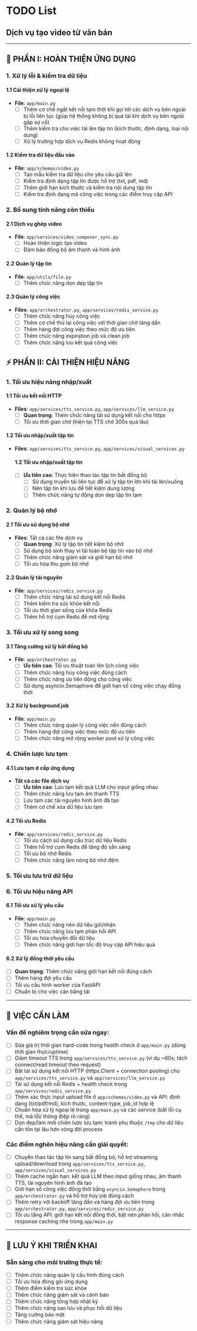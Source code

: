 # TODO List
## Dịch vụ tạo video từ văn bản
---

## 🚀 PHẦN I: HOÀN THIỆN ỨNG DỤNG

### 1. Xử lý lỗi & kiểm tra dữ liệu

#### 1.1 Cải thiện xử lý ngoại lệ
- **File**: `app/main.py`
  - [ ] Thêm cơ chế ngắt kết nối tạm thời khi gọi tới các dịch vụ bên ngoài bị lỗi liên tục (giúp hệ thống không bị quá tải khi dịch vụ bên ngoài gặp sự cố)
  - [ ] Thêm kiểm tra cho việc tải lên tập tin (kích thước, định dạng, loại nội dung)
  - [ ] Xử lý trường hợp dịch vụ Redis không hoạt động

#### 1.2 Kiểm tra dữ liệu đầu vào
- **File**: `app/schemas/video.py`
  - [ ] Tạo mẫu kiểm tra dữ liệu cho yêu cầu gửi lên
  - [ ] Kiểm tra định dạng tập tin được hỗ trợ (txt, pdf, md)
  - [ ] Thêm giới hạn kích thước và kiểm tra nội dung tập tin
  - [ ] Kiểm tra định dạng mã công việc trong các điểm truy cập API

### 2. Bổ sung tính năng còn thiếu

#### 2.1 Dịch vụ ghép video
- **File**: `app/services/video_composer_sync.py`
  - [ ] Hoàn thiện logic tạo video
  - [ ] Đảm bảo đồng bộ âm thanh và hình ảnh

#### 2.2 Quản lý tập tin
- **File**: `app/utils/file.py`
  - [ ] Thêm chức năng dọn dẹp tập tin

#### 2.3 Quản lý công việc
- **Files**: `app/orchestrator.py`, `app/services/redis_service.py`
  - [ ] Thêm chức năng hủy công việc
  - [ ] Thêm cơ chế thử lại công việc với thời gian chờ tăng dần
  - [ ] Thêm hàng đợi công việc theo mức độ ưu tiên
  - [ ] Thêm chức năng expiration job và clean job
  - [ ] Thêm chức năng lưu kết quả công việc

## ⚡ PHẦN II: CẢI THIỆN HIỆU NĂNG

### 1. Tối ưu hiệu năng nhập/xuất

#### 1.1 Tối ưu kết nối HTTP
- **Files**: `app/services/tts_service.py`, `app/services/llm_service.py`
  - [ ] **Quan trọng**: Thêm chức năng tái sử dụng kết nối cho httpx
  - [ ] Tối ưu thời gian chờ (hiện tại TTS chờ 300s quá lâu)

#### 1.2 Tối ưu nhập/xuất tập tin
- **Files**: `app/services/tts_service.py`, `app/services/visual_services.py`
  #### 1.2 Tối ưu nhập/xuất tập tin

  - [ ] **Ưu tiên cao**: Thực hiện thao tác tập tin bất đồng bộ
    - [ ] Sử dụng truyền tải liên tục để xử lý tập tin lớn khi tải lên/xuống
    - [ ] Nén tập tin khi lưu để tiết kiệm dung lượng
    - [ ] Thêm chức năng tự động dọn dẹp tập tin tạm

### 2. Quản lý bộ nhớ

#### 2.1 Tối ưu sử dụng bộ nhớ
- **Files**: Tất cả các file dịch vụ
  - [ ] **Quan trọng**: Xử lý tập tin tiết kiệm bộ nhớ
  - [ ] Sử dụng bộ sinh thay vì tải toàn bộ tập tin vào bộ nhớ
  - [ ] Thêm chức năng giám sát và giới hạn bộ nhớ
  - [ ] Tối ưu hóa thu gom bộ nhớ

#### 2.2 Quản lý tài nguyên
- **File**: `app/services/redis_service.py`
  - [ ] Thêm chức năng tái sử dụng kết nối Redis
  - [ ] Thêm kiểm tra sức khỏe kết nối
  - [ ] Tối ưu thời gian sống của khóa Redis
  - [ ] Thêm hỗ trợ cụm Redis để mở rộng

### 3. Tối ưu xử lý song song

#### 3.1 Tăng cường xử lý bất đồng bộ
- **File**: `app/orchestrator.py`
  - [ ] **Ưu tiên cao**: Tối ưu thuật toán lên lịch công việc
  - [ ] Thêm chức năng hủy công việc đúng cách
  - [ ] Thêm chức năng ưu tiên động cho công việc
  - [ ] Sử dụng asyncio.Semaphore để giới hạn số công việc chạy đồng thời

#### 3.2 Xử lý background job
- **File**: `app/main.py`
  - [ ] Thêm chức năng quản lý công việc nền đúng cách
  - [ ] Thêm hàng đợi công việc theo mức độ ưu tiên
  - [ ] Thêm chức năng mở rộng worker pool xử lý công việc
  <!-- - [ ] Thêm chức năng gửi job status về cho người dùng -->

### 4. Chiến lược lưu tạm

#### 4.1 Lưu tạm ở cấp ứng dụng
- **Tất cả các file dịch vụ**
  - [ ] **Ưu tiên cao**: Lưu tạm kết quả LLM cho input giống nhau
  - [ ] Thêm chức năng lưu tạm âm thanh TTS
  - [ ] Lưu tạm các tài nguyên hình ảnh đã tạo
  - [ ] Thêm cơ chế xóa dữ liệu lưu tạm

#### 4.2 Tối ưu Redis
- **File**: `app/services/redis_service.py`
  - [ ] Tối ưu cách sử dụng cấu trúc dữ liệu Redis
  - [ ] Thêm hỗ trợ cụm Redis để tăng độ sẵn sàng
  - [ ] Tối ưu bộ nhớ Redis
  - [ ] Thêm chức năng làm nóng bộ nhớ đệm

### 5. Tối ưu lưu trữ dữ liệu

<!-- #### 5.1 Tối ưu truy cập dữ liệu
- [ ] Thêm chức năng tái sử dụng kết nối cơ sở dữ liệu (nếu có)
- [ ] Tối ưu truy vấn và cấu trúc dữ liệu Redis
- [ ] Thêm chức năng đọc bản sao để mở rộng

#### 5.2 Tối ưu lưu trữ tài nguyên
- **Files**: `app/services/tts_service.py`, `app/services/visual_services.py`
  - [ ] **Quan trọng**: Chuyển lưu trữ từ `/tmp` sang nơi lưu trữ lâu dài
  - [ ] Thêm chức năng tích hợp CDN để phân phối tài nguyên
  - [ ] Thêm chức năng nén và tối ưu tài nguyên
  - [ ] Thêm chức năng lưu trữ tập tin phân tán -->

### 6. Tối ưu hiệu năng API

#### 6.1 Tối ưu xử lý yêu cầu
- **File**: `app/main.py`
  - [ ] Thêm chức năng nén dữ liệu gửi/nhận
  - [ ] Thêm chức năng lưu tạm phản hồi API
  - [ ] Tối ưu hóa chuyển đổi dữ liệu
  - [ ] Thêm chức năng giới hạn tốc độ truy cập API hiệu quả

#### 6.2 Xử lý đồng thời yêu cầu
- [ ] **Quan trọng**: Thêm chức năng giới hạn kết nối đúng cách
- [ ] Thêm hàng đợi yêu cầu
- [ ] Tối ưu cấu hình worker của FastAPI
- [ ] Chuẩn bị cho việc cân bằng tải

---

## 🔧 VIỆC CẦN LÀM

### Vấn đề nghiêm trọng cần sửa ngay:
- [ ] Sửa giá trị thời gian hard-code trong health check ở `app/main.py` (dùng thời gian thực/uptime)
- [ ] Giảm timeout TTS trong `app/services/tts_service.py` (ví dụ ~60s; tách connect/read timeout theo request)
- [ ] Bật tái sử dụng kết nối HTTP (httpx.Client + connection pooling) cho `app/services/tts_service.py` và `app/services/llm_service.py`
- [ ] Tái sử dụng kết nối Redis + health check trong `app/services/redis_service.py`
- [ ] Thêm xác thực input upload file ở `app/schemas/video.py` và API: định dạng (txt/pdf/md), kích thước, content-type, job_id hợp lệ
- [ ] Chuẩn hóa xử lý ngoại lệ trong `app/main.py` và các service (bắt lỗi cụ thể, mã lỗi/ thông điệp rõ ràng)
- [ ] Dọn dẹp/làm mới chiến lược lưu tạm: tránh phụ thuộc `/tmp` cho dữ liệu cần tồn tại lâu hơn vòng đời process

### Các điểm nghẽn hiệu năng cần giải quyết:
- [ ] Chuyển thao tác tập tin sang bất đồng bộ; hỗ trợ streaming upload/download trong `app/services/tts_service.py`, `app/services/visual_services.py`
- [ ] Thêm cache ngắn hạn: kết quả LLM theo input giống nhau, âm thanh TTS, tài nguyên hình ảnh đã tạo
- [ ] Giới hạn số công việc đồng thời bằng `asyncio.Semaphore` trong `app/orchestrator.py` và hỗ trợ hủy job đúng cách
- [ ] Thêm retry với backoff tăng dần và hàng đợi ưu tiên trong `app/orchestrator.py`, `app/services/redis_service.py`
- [ ] Tối ưu tầng API: giới hạn kết nối đồng thời, bật nén phản hồi, cân nhắc response caching nhẹ trong `app/main.py`

---

## 🚀 LƯU Ý KHI TRIỂN KHAI

### Sẵn sàng cho môi trường thực tế:
- [ ] Thêm chức năng quản lý cấu hình đúng cách
- [ ] Tối ưu hóa đóng gói ứng dụng
- [ ] Thêm điểm kiểm tra sức khỏe
- [ ] Thêm chức năng giám sát và cảnh báo
- [ ] Thêm chức năng tổng hợp nhật ký
- [ ] Thêm chức năng sao lưu và phục hồi dữ liệu
- [ ] Tăng cường bảo mật
- [ ] Thêm chức năng giám sát hiệu năng
